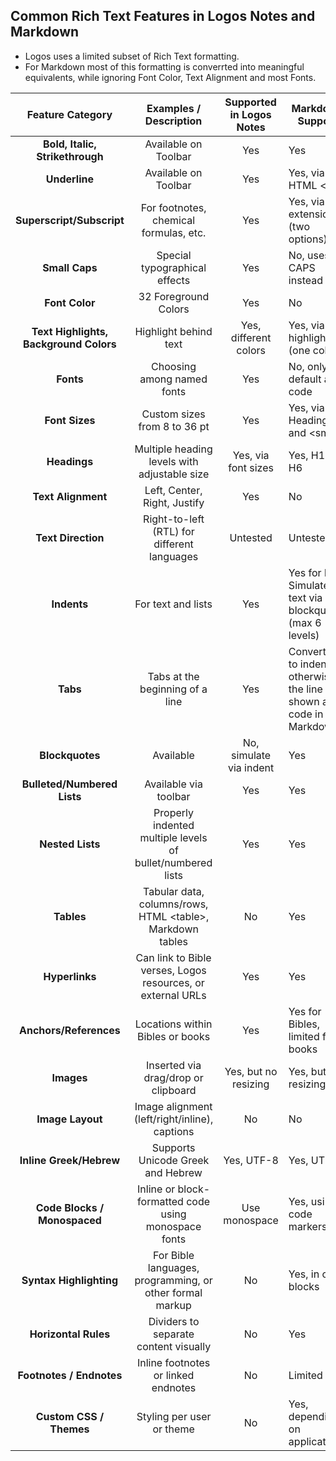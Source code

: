 ## Common Rich Text Features in Logos Notes and Markdown

- Logos uses a limited subset of Rich Text formatting.
- For Markdown most of this formatting is converrted into meaningful equivalents, while ignoring Font Color, Text Alignment and most Fonts.

| Feature Category | Examples / Description | Supported in Logos Notes | Markdown Support |
|:------------------------------------------------:|:---------------------------------------------------------:|:---------------------------------------:|------------------------------------------------|
| **Bold, Italic, Strikethrough** | Available on Toolbar | Yes | Yes |
| **Underline** | Available on Toolbar | Yes | Yes, via HTML &lt;u&gt; |
| **Superscript/Subscript** | For footnotes, chemical formulas, etc. | Yes | Yes, via extensions (two options) |
| **Small Caps** | Special typographical effects | Yes | No, uses CAPS instead |
| **Font Color** | 32 Foreground Colors | Yes | No |
| **Text Highlights, Background Colors** | Highlight behind text | Yes, different colors | Yes, via highlights (one color) |
| **Fonts** | Choosing among named fonts | Yes | No, only default and code |
| **Font Sizes** | Custom sizes from 8 to 36 pt | Yes | Yes, via Headings and &lt;small&gt; |
| **Headings** | Multiple heading levels with adjustable size | Yes, via font sizes | Yes, H1 to H6 |
| **Text Alignment** | Left, Center, Right, Justify | Yes | No |
| **Text Direction** | Right-to-left (RTL) for different languages | Untested | Untested |
| **Indents** | For text and lists | Yes | Yes for lists. Simulate for text via blockquotes (max 6 levels) |
| **Tabs** | Tabs at the beginning of a line | Yes | Converted to indents, otherwise the line is shown as code in Markdown |
| **Blockquotes** | Available | No, simulate via indent | Yes |
| **Bulleted/Numbered Lists** | Available via toolbar | Yes | Yes |
| **Nested Lists** | Properly indented multiple levels of bullet/numbered lists | Yes | Yes |
| **Tables** | Tabular data, columns/rows, HTML &lt;table&gt;, Markdown tables | No | Yes |
| **Hyperlinks** | Can link to Bible verses, Logos resources, or external URLs | Yes | Yes |
| **Anchors/References** | Locations within Bibles or books | Yes | Yes for Bibles, limited for books |
| **Images** | Inserted via drag/drop or clipboard | Yes, but no resizing | Yes, but no resizing |
| **Image Layout** | Image alignment (left/right/inline), captions | No | No |
| **Inline Greek/Hebrew** | Supports Unicode Greek and Hebrew | Yes, UTF-8 | Yes, UTF-8 |
| **Code Blocks / Monospaced** | Inline or block-formatted code using monospace fonts | Use monospace | Yes, using code markers |
| **Syntax Highlighting** | For Bible languages, programming, or other formal markup | No | Yes, in code blocks |
| **Horizontal Rules** | Dividers to separate content visually | No | Yes |
| **Footnotes / Endnotes** | Inline footnotes or linked endnotes | No | Limited |
| **Custom CSS / Themes** | Styling per user or theme | No | Yes, depending on application |